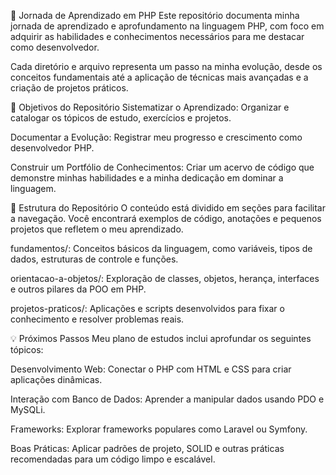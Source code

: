 🚀 Jornada de Aprendizado em PHP
Este repositório documenta minha jornada de aprendizado e aprofundamento na linguagem PHP, com foco em adquirir as habilidades e conhecimentos necessários para me destacar como desenvolvedor.

Cada diretório e arquivo representa um passo na minha evolução, desde os conceitos fundamentais até a aplicação de técnicas mais avançadas e a criação de projetos práticos.

🎯 Objetivos do Repositório
Sistematizar o Aprendizado: Organizar e catalogar os tópicos de estudo, exercícios e projetos.

Documentar a Evolução: Registrar meu progresso e crescimento como desenvolvedor PHP.

Construir um Portfólio de Conhecimentos: Criar um acervo de código que demonstre minhas habilidades e a minha dedicação em dominar a linguagem.

📁 Estrutura do Repositório
O conteúdo está dividido em seções para facilitar a navegação. Você encontrará exemplos de código, anotações e pequenos projetos que refletem o meu aprendizado.

fundamentos/: Conceitos básicos da linguagem, como variáveis, tipos de dados, estruturas de controle e funções.

orientacao-a-objetos/: Exploração de classes, objetos, herança, interfaces e outros pilares da POO em PHP.

projetos-praticos/: Aplicações e scripts desenvolvidos para fixar o conhecimento e resolver problemas reais.

💡 Próximos Passos
Meu plano de estudos inclui aprofundar os seguintes tópicos:

Desenvolvimento Web: Conectar o PHP com HTML e CSS para criar aplicações dinâmicas.

Interação com Banco de Dados: Aprender a manipular dados usando PDO e MySQLi.

Frameworks: Explorar frameworks populares como Laravel ou Symfony.

Boas Práticas: Aplicar padrões de projeto, SOLID e outras práticas recomendadas para um código limpo e escalável.
